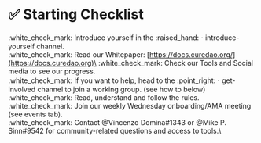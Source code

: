 # ✅ Starting Checklist

:white\_check\_mark: Introduce yourself in the :raised\_hand:ㆍintroduce-yourself channel.\
:white\_check\_mark: Read our Whitepaper: [https://docs.curedao.org/](https://docs.curedao.org)\
:white\_check\_mark: Check our Tools and Social media to see our progress.\
:white\_check\_mark: If you want to help, head to the :point\_right:ㆍget-involved channel to join a working group. (see how to below)\
:white\_check\_mark: Read, understand and follow the rules.\
:white\_check\_mark: Join our weekly Wednesday onboarding/AMA meeting (see events tab).\
:white\_check\_mark: Contact @Vincenzo Domina#1343 or @Mike P. Sinn#9542 for community-related questions and access to tools.\\

